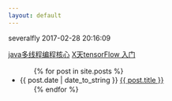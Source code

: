 ```yaml
---
layout: default
---
```

severalfly 2017-02-28 20:16:09

[java多线程编程核心](JavaThreadCore)
[X天tensorFlow 入门](tensorflow/index)

<ul>
　　{% for post in site.posts %}
　　　　<li>{{ post.date | date_to_string }} <a href="{{ site.baseurl }}{{ post.url }}">{{ post.title }}</a></li>
　　{% endfor %}
</ul>




